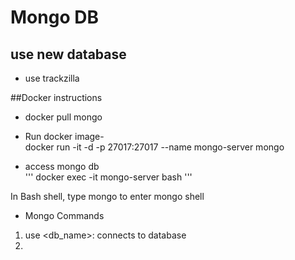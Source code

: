 # Mongo DB

## use new database
* use trackzilla


##Docker instructions
* docker pull mongo
* Run docker image-\
docker run -it -d -p 27017:27017 --name mongo-server mongo 

* access mongo db\
'''
docker exec -it mongo-server bash
'''

In Bash shell, type mongo to enter mongo shell


* Mongo Commands

1. use <db_name>: connects to database
2. 

